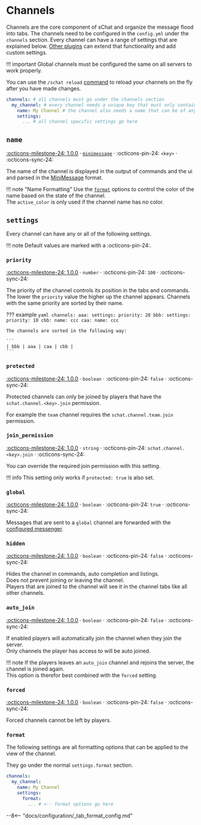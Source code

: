 # Channels

Channels are the core component of sChat and organize the message flood into tabs. The channels need to be configured in the `config.yml` under the `channels` section.
Every channel can have a range of settings that are explained below. [Other plugins][developer] can extend that functionality and add custom settings.

!!! important
    Global channels must be configured the same on all servers to work properly.

You can use the `/schat reload` [command][commands] to reload your channels on the fly after you have made changes.

```yaml
channels: # all channels must go under the channels section
  my_channel: # every channel needs a unique key that must only contain letters, numbers, underscores or dashes
    name: My Channel # the channel also needs a name that can be of any format and is parsed as a minimessage
    settings:
      ... # all channel specific settings go here
```

## `name`

[:octicons-milestone-24: 1.0.0][1.0.0] · [`minimessage`][minimessage] · :octicons-pin-24: `<key>` · :octicons-sync-24:

The name of the channel is displayed in the output of commands and the ui and parsed in the [MiniMessage][minimessage] format.

!!! note "Name Formatting"
    Use the [`format`](#format) options to control the color of the name based on the state of the channel.  
    The `active_color` is only used if the channel name has no color.

## `settings`

Every channel can have any or all of the following settings.  

!!! note
    Default values are marked with a :octicons-pin-24:.

### `priority`

[:octicons-milestone-24: 1.0.0][1.0.0] · `number` · :octicons-pin-24: `100` · :octicons-sync-24:

The priority of the channel controls its position in the tabs and commands.  
The lower the `priority` value the higher up the channel appears.
Channels with the same priority are sorted by their name.

??? example
    ```yaml
    channels:
    aaa:
        settings:
        priority: 20
    bbb:
        settings:
        priority: 10
    cbb:
        name: ccc
    caa:
        name: ccc
    ```

    The channels are sorted in the following way:

    ```
    | bbb | aaa | caa | cbb |
    ```

### `protected`

[:octicons-milestone-24: 1.0.0][1.0.0] · `boolean` · :octicons-pin-24: `false` · :octicons-sync-24:

Protected channels can only be joined by players that have the `schat.channel.<key>.join` permission.  

For example the `team` channel requires the `schat.channel.team.join` permission.

### `join_permission`

[:octicons-milestone-24: 1.0.0][1.0.0] · `string` · :octicons-pin-24: `schat.channel.<key>.join` · :octicons-sync-24:

You can override the required join permission with this setting.

!!! info
    This setting only works if `protected: true` is also set.

### `global`

[:octicons-milestone-24: 1.0.0][1.0.0] · `boolean` · :octicons-pin-24: `true` · :octicons-sync-24:

Messages that are sent to a `global` channel are forwarded with the [configured messenger][messenger].  

### `hidden`

[:octicons-milestone-24: 1.0.0][1.0.0] · `boolean` · :octicons-pin-24: `false` · :octicons-sync-24:

Hides the channel in commands, auto completion and listings.  
Does not prevent joining or leaving the channel.  
Players that are joined to the channel will see it in the channel tabs like all other channels.

### `auto_join`

[:octicons-milestone-24: 1.0.0][1.0.0] · `boolean` · :octicons-pin-24: `false` · :octicons-sync-24:

If enabled players will automatically join the channel when they join the server.  
Only channels the player has access to will be auto joined.

!!! note
    If the players leaves an `auto_join` channel and rejoins the server, the channel is joined again.  
    This option is therefor best combined with the `forced` setting.

### `forced`

[:octicons-milestone-24: 1.0.0][1.0.0] · `boolean` · :octicons-pin-24: `false` · :octicons-sync-24:

Forced channels cannot be left by players.

### `format`

The following settings are all formatting options that can be applied to the view of the channel.

They go under the normal `settings.format` section.

```yaml
channels:
  my_channel:
    name: My Channel
    settings:
      format:
        ... # <-- format options go here
```

--8<-- "docs/configuration/_tab_format_config.md"

[next]: https://github.com/sVoxelDev/sChat/releases/latest
[1.0.1]: https://github.com/sVoxelDev/sChat/releases/tag/v1.0.1
[1.0.0]: https://github.com/sVoxelDev/sChat/releases/tag/v1.0.0
[1.0.0]: https://github.com/sVoxelDev/sChat/releases/tag/1.0.0
[developer]: /developer
[commands]: /commands
[messenger]: reference.md#messenger
[minimessage]: minimessage.md
[color]: minimessage#color
[placeholderapi]: /extensions/placeholderapi

